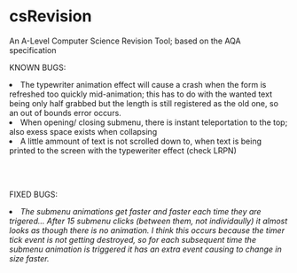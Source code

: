 # csRevision
An A-Level Computer Science Revision Tool; based on the AQA specification


KNOWN BUGS:
<li>The typewriter animation effect will cause a crash when the form is refreshed too quickly mid-animation; this has to do with the wanted text being only half grabbed but the length is still registered as the old one, so an out of bounds error occurs.</li>
<li>When opening/ closing submenu, there is instant teleportation to the top; also exess space exists when collapsing</li>
<li>A little ammount of text is not scrolled down to, when text is being printed to the screen with the typeweriter effect (check LRPN)</li>

<br></br>

FIXED BUGS:
<li><i>The submenu animations get faster and faster each time they are trigered... After 15 submenu clicks (between them, not individaully) it almost looks as though there is no animation. I think this occurs  because the timer tick event is not getting destroyed, so for each subsequent time the submenu animation is triggered it has an extra event causing to change in size faster.</i>
</li>
